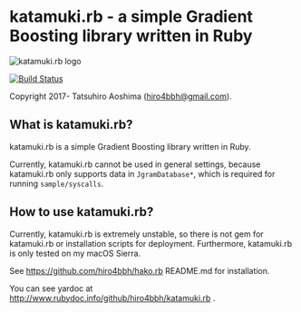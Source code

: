 # katamuki.rb - a simple Gradient Boosting library written in Ruby
![katamuki.rb logo](https://rawgit.com/hiro4bbh/katamuki.rb/master/icon_title.svg)

[![Build Status](https://travis-ci.org/hiro4bbh/katamuki.rb.svg?branch=master)](https://travis-ci.org/hiro4bbh/katamuki.rb)

Copyright 2017- Tatsuhiro Aoshima (hiro4bbh@gmail.com).

## What is katamuki.rb?
katamuki.rb is a simple Gradient Boosting library written in Ruby.

Currently, katamuki.rb cannot be used in general settings, because
katamuki.rb only supports data in `JgramDatabase*`, which is required for
running `sample/syscalls`.

## How to use katamuki.rb?
Currently, katamuki.rb is extremely unstable, so there is not gem for
katamuki.rb or installation scripts for deployment.
Furthermore, katamuki.rb is only tested on my macOS Sierra.

See https://github.com/hiro4bbh/hako.rb README.md for installation.

You can see yardoc at http://www.rubydoc.info/github/hiro4bbh/katamuki.rb .
